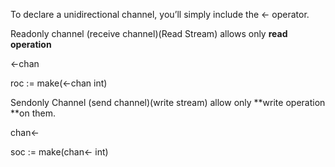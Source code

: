 To declare a unidirectional channel, you’ll simply include the &lt;- operator.

Readonly channel  \(receive channel\)\(Read Stream\)  allows only **read operation**

&lt;-chan

roc := make\(&lt;-chan int\)

Sendonly Channel \(send channel\)\(write stream\) allow only **write operation **on them.

chan&lt;-

soc := make\(chan&lt;- int\)

